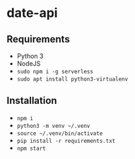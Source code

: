 # date-api

## Requirements

 - Python 3
 - NodeJS
 - `sudo npm i -g serverless`
 - `sudo apt install python3-virtualenv`

## Installation

 - `npm i`
 - `python3 -m venv ~/.venv`
 - `source ~/.venv/bin/activate`
 - `pip install -r requirements.txt`
 - `npm start`
